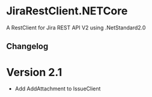 # JiraRestClient.NETCore

A RestClient for Jira REST API V2 using .NetStandard2.0 

## Changelog

# Version 2.1

* Add AddAttachment to IssueClient